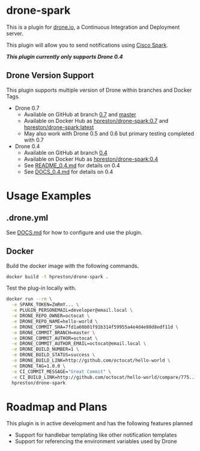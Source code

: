 # drone-spark

This is a plugin for [drone.io](http://drone.io), a Continuous Integration and Deployment server.

This plugin will allow you to send notifications using [Cisco Spark](http://ciscospark.com).

***This plugin currently only supports Drone 0.4***

## Drone Version Support

This plugin supports multiple version of Drone within branches and Docker Tags.  

* Drone 0.7
  * Available on GitHub at branch [0.7](https://github.com/hpreston/drone-spark/tree/0.7) and [master](https://github.com/hpreston/drone-spark)
  * Available on Docker Hub as [hpreston/drone-spark:0.7](https://hub.docker.com/r/hpreston/drone-spark/tags/) and [hpreston/drone-spark:latest](https://hub.docker.com/r/hpreston/drone-spark/tags/)
  * May also work with Drone 0.5 and 0.6 but primary testing completed with 0.7
* Drone 0.4
  * Available on GitHub at branch [0.4](https://github.com/hpreston/drone-spark/tree/0.4)
  * Available on Docker Hub as [hpreston/drone-spark:0.4](https://hub.docker.com/r/hpreston/drone-spark/tags/)
  * See [README_0.4.md](README_0.4.md) for details on 0.4
  * See [DOCS_0.4.md](DOCS_0.4.md) for details on 0.4

# Usage Examples

## .drone.yml

See [DOCS.md](DOCS.md) for how to configure and use the plugin.


## Docker

Build the docker image with the following commands.

```bash
docker build -t hpreston/drone-spark .
```

Test the plug-in locally with.

```bash
docker run --rm \
  -e SPARK_TOKEN=ZmRmY... \
  -e PLUGIN_PERSONEMAIL=developer@email.local \
  -e DRONE_REPO_OWNER=octocat \
  -e DRONE_REPO_NAME=hello-world \
  -e DRONE_COMMIT_SHA=7fd1a60b01f91b314f59955a4e4d4e80d8edf11d \
  -e DRONE_COMMIT_BRANCH=master \
  -e DRONE_COMMIT_AUTHOR=octocat \
  -e DRONE_COMMIT_AUTHOR_EMAIL=octocat@email.local \
  -e DRONE_BUILD_NUMBER=1 \
  -e DRONE_BUILD_STATUS=success \
  -e DRONE_BUILD_LINK=http://github.com/octocat/hello-world \
  -e DRONE_TAG=1.0.0 \
  -e CI_COMMIT_MESSAGE="Great Commit" \
  -e CI_BUILD_LINK=http://github.com/octocat/hello-world/compare/775...5562 \
  hpreston/drone-spark
```

# Roadmap and Plans

This plugin is in active development and has the following features planned

* Support for handlebar templating like other notification templates
* Support for referencing the environment variables used by Drone
